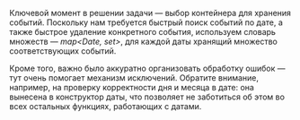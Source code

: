 Ключевой момент в решении задачи — выбор контейнера для хранения событий.
Поскольку нам требуется быстрый поиск событий по дате,
а также быстрое удаление конкретного события,
используем словарь множеств — *map<Date, set<string>>*,
для каждой даты хранящий множество соответствующих событий.

Кроме того, важно было аккуратно организовать обработку ошибок —
тут очень помогает механизм исключений.
Обратите внимание, например, на проверку корректности дня и месяца в дате:
она вынесена в конструктор даты, что позволяет не заботиться об этом во всех остальных функциях, работающих с датами.
